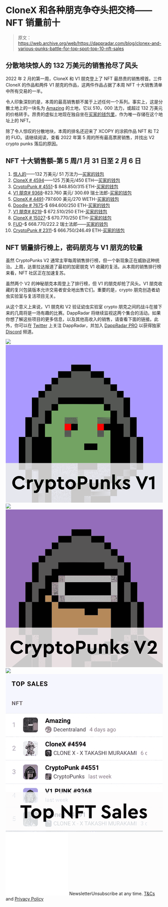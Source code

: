 # CloneX 和各种朋克争夺头把交椅——NFT 销量前十

> 原文：<https://web.archive.org/web/https://dappradar.com/blog/clonex-and-various-punks-battle-for-top-spot-top-10-nft-sales>

## 分散地块惊人的 132 万美元的销售抢尽了风头

2022 年 2 月的第一周，CloneX 和 V1 朋克登上了 NFT 最昂贵的销售榜首。三件 CloneX 的作品和两件 V1 朋克的作品，这两件作品占据了本周 NFT 十大销售清单中所有交易的一半。

令人印象深刻的是，本周的最高销售额不属于上述任何一个系列。事实上，这是分散土地上的一块名为 [Amazing](https://web.archive.org/web/20221007150854/https://dappradar.com/hub/assets/eth/0x959e104e1a4db6317fa58f8295f586e1a978c297/399) 的土地，它以 510，000 法力，或超过 132 万美元的价格转手。昂贵的虚拟土地现在独自坐在[买家的钱包里](https://web.archive.org/web/20221007150854/https://dappradar.com/hub/wallet/eth/0x42e0eaa14ac4dfde0045052deb6994665990a40f?utm_source=rankings&utm_medium=nft&utm_campaign=nft_sales)，作为唯一存储在这个地址上的 NFT。

除了令人惊叹的分散地块，本周的排名还迎来了 XCOPY 的涂鸦作品 NFT 和 T2 的 FUD。请继续阅读，查看 2022 年第 5 周的所有最高票房销售，并找出 V2 crypto punks 落后的原因。

## NFT 十大销售额–第 5 周/1 月 31 日至 2 月 6 日

1.  [惊人的](https://web.archive.org/web/20221007150854/https://dappradar.com/hub/assets/eth/0x959e104e1a4db6317fa58f8295f586e1a978c297/399)——132 万美元/ 51 万法力—[买家的钱包](https://web.archive.org/web/20221007150854/https://dappradar.com/hub/wallet/eth/0x42e0eaa14ac4dfde0045052deb6994665990a40f?utm_source=rankings&utm_medium=nft&utm_campaign=nft_sales)
2.  [CloneX # 4594](https://web.archive.org/web/20221007150854/https://dappradar.com/hub/assets/eth/0x49cf6f5d44e70224e2e23fdcdd2c053f30ada28b/8368)——125 万美元/450 ETH—[买家的钱包](https://web.archive.org/web/20221007150854/https://dappradar.com/hub/wallet/eth/0x49784e92923ef52a2d0b668d15e16a9272229619?utm_source=rankings&utm_medium=nft&utm_campaign=nft_sales)
3.  [CryptoPunk # 4551](https://web.archive.org/web/20221007150854/https://dappradar.com/hub/assets/eth/0xb47e3cd837ddf8e4c57f05d70ab865de6e193bbb/4551)-$ 848.850/315 ETH-[买家的钱包](https://web.archive.org/web/20221007150854/https://dappradar.com/hub/wallet/eth/0x53aed391f71bc67d8b5b05a3851f46e742a74768?utm_source=rankings&utm_medium=nft&utm_campaign=nft_sales)
4.  [V1 朋克# 9368](https://web.archive.org/web/20221007150854/https://dappradar.com/hub/assets/eth/0x282bdd42f4eb70e7a9d9f40c8fea0825b7f68c5d/9368)-823.760 美元/ 300.69 瑞士法郎-[买家的钱包](https://web.archive.org/web/20221007150854/https://dappradar.com/hub/wallet/eth/0x1e3685ee600983bac782b182f245efd3bbb26455?utm_source=rankings&utm_medium=nft&utm_campaign=nft_sales)
5.  [CloneX # 4491](https://web.archive.org/web/20221007150854/https://dappradar.com/hub/assets/eth/0x49cf6f5d44e70224e2e23fdcdd2c053f30ada28b/9861)-797.600 美元/270 WETH-[买家的钱包](https://web.archive.org/web/20221007150854/https://dappradar.com/hub/wallet/eth/0x2ab30c674828e92c7009be11d647b600f6d4851c?utm_source=rankings&utm_medium=nft&utm_campaign=nft_sales)
6.  [Doodle # 7675](https://web.archive.org/web/20221007150854/https://dappradar.com/hub/assets/eth/0x8a90cab2b38dba80c64b7734e58ee1db38b8992e/7675)-$ 694.600/250 ETH-[买家的钱包](https://web.archive.org/web/20221007150854/https://dappradar.com/hub/wallet/eth/0xd387a6e4e84a6c86bd90c158c6028a58cc8ac459?utm_source=rankings&utm_medium=nft&utm_campaign=nft_sales)
7.  [V1 朋克# 8219](https://web.archive.org/web/20221007150854/https://dappradar.com/hub/assets/eth/0x282bdd42f4eb70e7a9d9f40c8fea0825b7f68c5d/8219)-$ 672.510/250 ETH-[买家的钱包](https://web.archive.org/web/20221007150854/https://dappradar.com/hub/wallet/eth/0x91338ccfb8c0adb7756034a82008531d7713009d?utm_source=rankings&utm_medium=nft&utm_campaign=nft_sales)
8.  [CloneX # 15027](https://web.archive.org/web/20221007150854/https://dappradar.com/hub/assets/eth/0x49cf6f5d44e70224e2e23fdcdd2c053f30ada28b/11803)-$ 670.770/250 ETH-[买家的钱包](https://web.archive.org/web/20221007150854/https://dappradar.com/hub/wallet/eth/0xe300c56e979f53e2f24d5a360fe20bbebd673ae8?utm_source=rankings&utm_medium=nft&utm_campaign=nft_sales)
9.  [FUD](https://web.archive.org/web/20221007150854/https://dappradar.com/hub/assets/eth/0xb932a70a57673d89f4acffbe830e8ed7f75fb9e0/32171)–$ 668.770/222.2 瑞士法郎——[买家的钱包](https://web.archive.org/web/20221007150854/https://dappradar.com/hub/wallet/eth/0xc53f977136e1aa9031343fad39dcb4c11a1eb3c6?utm_source=rankings&utm_medium=nft&utm_campaign=nft_sales)
10.  [CryptoPunk # 2311](https://web.archive.org/web/20221007150854/https://dappradar.com/hub/assets/eth/0xb47e3cd837ddf8e4c57f05d70ab865de6e193bbb/2311)-$ 666.750/246.49 ETH-[买家的钱包](https://web.archive.org/web/20221007150854/https://dappradar.com/hub/wallet/eth/0xe0cc6ab3c0b5c12c53836a4b94589be4a857317b?utm_source=rankings&utm_medium=nft&utm_campaign=nft_sales)

## NFT 销量排行榜上，密码朋克与 V1 朋克的较量

虽然 CryptoPunks V2 通常主宰每周销售排行榜，但一个新现象正在威胁这种统治。上周，达普拉达报道了最初的加密朋克 V1 收藏的复活。从本周的销售排行榜来看，NFT 社区正在加速复苏。

虽然两个 V2 的神秘朋克本周登上了排行榜，但 V1 的朋克却抢了风头。V1 朋克收藏的复兴包装版本允许交易者安全地出售它们。重要的是，crypto 朋克创造者幼虫实验室与复活项目无关。

从这个意义上来说，V1 朋克和 V2 验证幼虫实验室 crypto 朋克之间的战斗在接下来的几周将是一场有趣的比赛。DappRadar 将继续监视这两个集合的活动。如果你想了解这些项目的更多信息，以及其他高收入的销售，请查看下面的链接。此外，你可以在 [Twitter](https://web.archive.org/web/20221007150854/https://twitter.com/dappradar) 上关注 DappRadar，并加入 [DappRadar PRO](https://web.archive.org/web/20221007150854/https://dappradar.com/token/pro) 以获得独家 [Discord](https://web.archive.org/web/20221007150854/https://discord.gg/4ybbssrHkm) 频道。

[](https://web.archive.org/web/20221007150854/https://dappradar.com/blog/cryptopunks-v1-resurrected-in-wrapped-form)[![](img/708b88958c4ef21e9d35343890d666ab.png)<picture>![](img/40874c4a8ecc8faf523ddf9a47d9d830.png)</picture>](https://web.archive.org/web/20221007150854/https://dappradar.com/blog/cryptopunks-v1-resurrected-in-wrapped-form)[](https://web.archive.org/web/20221007150854/https://dappradar.com/ethereum/collectibles/cryptopunks)[![](img/708b88958c4ef21e9d35343890d666ab.png)<picture>![](img/a7ccfc49946d16fd72eedda5ace367e0.png)</picture>](https://web.archive.org/web/20221007150854/https://dappradar.com/ethereum/collectibles/cryptopunks)[](https://web.archive.org/web/20221007150854/https://dappradar.com/nft/collections)[![](img/708b88958c4ef21e9d35343890d666ab.png)<picture>![](img/4abd7b96232d40d441c0bb69b478b71a.png)</picture>](https://web.archive.org/web/20221007150854/https://dappradar.com/nft/collections)![](img/6d5a4a2d609c56e1a5771717e54ba759.png) NewsletterUnsubscribe at any time. [T&Cs](https://web.archive.org/web/20221007150854/https://dappradar.com/terms) and [Privacy Policy](https://web.archive.org/web/20221007150854/https://dappradar.com/privacy-policy)